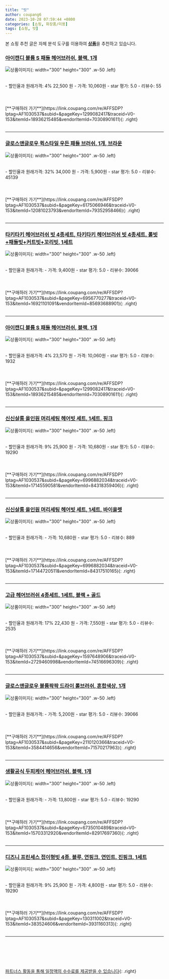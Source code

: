 ```yaml
---
title: "빗"
author: coupang6
date: 2023-10-28 07:59:44 +0800
categories: [쇼핑, 화장품/미용]
tags: [쇼핑, 빗]
---
```


본 쇼핑 추천 글은 자체 분석 도구를 이용하여 [**상품**](https://link.coupang.com/a/bao1ui)을 추천하고 있습니다.

### [아이캔디 볼륨 S 패들 헤어브러쉬, 블랙, 1개](https://link.coupang.com/re/AFFSDP?lptag=AF1030537&subid=&pageKey=1299082417&traceid=V0-153&itemId=18936215485&vendorItemId=70308901611)

![상품이미지](https://thumbnail7.coupangcdn.com/thumbnails/remote/230x230ex/image/retail/images/3223612225295779-da9a3dd3-efcc-4dba-bff3-454ceb363bd0.jpg){: width="300" height="300" .w-50 .left}


<br>
- 할인율과 원래가격: 4%  22,500   원
- 가격: 10,060원
- star 평가: 5.0
- 리뷰수: 55
<br>
<br>
<br>
<br>
[**구매하러 가기**](https://link.coupang.com/re/AFFSDP?lptag=AF1030537&subid=&pageKey=1299082417&traceid=V0-153&itemId=18936215485&vendorItemId=70308901611){: .right}
<br>
<br>

---

### [글로스앤글로우 퀵스타일 우든 패들 브러쉬, 1개, 브라운](https://link.coupang.com/re/AFFSDP?lptag=AF1030537&subid=&pageKey=6175066946&traceid=V0-153&itemId=12081023793&vendorItemId=79352958466)

![상품이미지](https://thumbnail6.coupangcdn.com/thumbnails/remote/230x230ex/image/retail/images/8559457853946725-49c7768a-cabb-460b-b177-862de0219b32.jpg){: width="300" height="300" .w-50 .left}


<br>
- 할인율과 원래가격: 32%  34,000   원
- 가격: 5,900원
- star 평가: 5.0
- 리뷰수: 45139
<br>
<br>
<br>
<br>
[**구매하러 가기**](https://link.coupang.com/re/AFFSDP?lptag=AF1030537&subid=&pageKey=6175066946&traceid=V0-153&itemId=12081023793&vendorItemId=79352958466){: .right}
<br>
<br>

---

### [타키타키 헤어브러쉬 빗 4종세트, 타키타키 헤어브러쉬 빗 4종세트, 롤빗+패들빗+커트빗+꼬리빗, 1세트](https://link.coupang.com/re/AFFSDP?lptag=AF1030537&subid=&pageKey=6956770277&traceid=V0-153&itemId=16921101091&vendorItemId=85693688901)

![상품이미지](https://thumbnail8.coupangcdn.com/thumbnails/remote/230x230ex/image/vendor_inventory/eb57/32cf331063f96f971973a7dc29e91ecc662b771d38ef6d21dd8e20e3378c.jpg){: width="300" height="300" .w-50 .left}


<br>
- 할인율과 원래가격: 
- 가격: 9,400원
- star 평가: 5.0
- 리뷰수: 39066
<br>
<br>
<br>
<br>
[**구매하러 가기**](https://link.coupang.com/re/AFFSDP?lptag=AF1030537&subid=&pageKey=6956770277&traceid=V0-153&itemId=16921101091&vendorItemId=85693688901){: .right}
<br>
<br>

---

### [아이캔디 볼륨 S 패들 헤어브러쉬, 블랙, 1개](https://link.coupang.com/re/AFFSDP?lptag=AF1030537&subid=&pageKey=1299082417&traceid=V0-153&itemId=18936215485&vendorItemId=70308901611)

![상품이미지](https://thumbnail7.coupangcdn.com/thumbnails/remote/230x230ex/image/retail/images/3223612225295779-da9a3dd3-efcc-4dba-bff3-454ceb363bd0.jpg){: width="300" height="300" .w-50 .left}


<br>
- 할인율과 원래가격: 4%  23,570   원
- 가격: 10,060원
- star 평가: 5.0
- 리뷰수: 1932
<br>
<br>
<br>
<br>
[**구매하러 가기**](https://link.coupang.com/re/AFFSDP?lptag=AF1030537&subid=&pageKey=1299082417&traceid=V0-153&itemId=18936215485&vendorItemId=70308901611){: .right}
<br>
<br>

---

### [신신살롱 올인원 머리세팅 헤어빗 세트, 1세트, 핑크](https://link.coupang.com/re/AFFSDP?lptag=AF1030537&subid=&pageKey=6996882034&traceid=V0-153&itemId=17145590581&vendorItemId=84318359406)

![상품이미지](https://thumbnail10.coupangcdn.com/thumbnails/remote/230x230ex/image/retail/images/2022/12/15/13/7/ea6ebaac-81f0-4f02-a42b-6fd6f883179a.jpg){: width="300" height="300" .w-50 .left}


<br>
- 할인율과 원래가격: 9%  25,900   원
- 가격: 10,680원
- star 평가: 5.0
- 리뷰수: 19290
<br>
<br>
<br>
<br>
[**구매하러 가기**](https://link.coupang.com/re/AFFSDP?lptag=AF1030537&subid=&pageKey=6996882034&traceid=V0-153&itemId=17145590581&vendorItemId=84318359406){: .right}
<br>
<br>

---

### [신신살롱 올인원 머리세팅 헤어빗 세트, 1세트, 바이올렛](https://link.coupang.com/re/AFFSDP?lptag=AF1030537&subid=&pageKey=6996882034&traceid=V0-153&itemId=17144720511&vendorItemId=84317510165)

![상품이미지](https://thumbnail6.coupangcdn.com/thumbnails/remote/230x230ex/image/retail/images/2022/12/15/12/2/f927cf3f-cfc3-4c6e-b6de-355b694fc41e.jpg){: width="300" height="300" .w-50 .left}


<br>
- 할인율과 원래가격: 
- 가격: 10,680원
- star 평가: 5.0
- 리뷰수: 889
<br>
<br>
<br>
<br>
[**구매하러 가기**](https://link.coupang.com/re/AFFSDP?lptag=AF1030537&subid=&pageKey=6996882034&traceid=V0-153&itemId=17144720511&vendorItemId=84317510165){: .right}
<br>
<br>

---

### [고급 헤어브러쉬 4종세트, 1세트, 블랙 + 골드](https://link.coupang.com/re/AFFSDP?lptag=AF1030537&subid=&pageKey=1597648906&traceid=V0-153&itemId=2729460998&vendorItemId=74516696309)

![상품이미지](https://thumbnail7.coupangcdn.com/thumbnails/remote/230x230ex/image/retail/images/8645915300373618-1d857ca0-ce2c-487e-a9cc-ad28fd9ddc12.jpg){: width="300" height="300" .w-50 .left}


<br>
- 할인율과 원래가격: 17%  22,430   원
- 가격: 7,550원
- star 평가: 5.0
- 리뷰수: 2535
<br>
<br>
<br>
<br>
[**구매하러 가기**](https://link.coupang.com/re/AFFSDP?lptag=AF1030537&subid=&pageKey=1597648906&traceid=V0-153&itemId=2729460998&vendorItemId=74516696309){: .right}
<br>
<br>

---

### [글로스앤글로우 볼륨팍팍 드라이 롤브러쉬, 혼합색상, 1개](https://link.coupang.com/re/AFFSDP?lptag=AF1030537&subid=&pageKey=2110120366&traceid=V0-153&itemId=3584414656&vendorItemId=71570217963)

![상품이미지](https://thumbnail10.coupangcdn.com/thumbnails/remote/230x230ex/image/retail/images/6865082592391634-18bf3cdc-cd34-424b-88c3-60a9972523c0.jpg){: width="300" height="300" .w-50 .left}


<br>
- 할인율과 원래가격: 
- 가격: 5,200원
- star 평가: 5.0
- 리뷰수: 39066
<br>
<br>
<br>
<br>
[**구매하러 가기**](https://link.coupang.com/re/AFFSDP?lptag=AF1030537&subid=&pageKey=2110120366&traceid=V0-153&itemId=3584414656&vendorItemId=71570217963){: .right}
<br>
<br>

---

### [생활공식 두피케어 헤어브러쉬, 블랙, 1개](https://link.coupang.com/re/AFFSDP?lptag=AF1030537&subid=&pageKey=6735010489&traceid=V0-153&itemId=15703312920&vendorItemId=82917697360)

![상품이미지](https://thumbnail7.coupangcdn.com/thumbnails/remote/230x230ex/image/retail/images/2993312443392772-6175fb7d-aa9e-48b5-9058-62cdc6e7f503.jpg){: width="300" height="300" .w-50 .left}


<br>
- 할인율과 원래가격: 
- 가격: 13,800원
- star 평가: 5.0
- 리뷰수: 19290
<br>
<br>
<br>
<br>
[**구매하러 가기**](https://link.coupang.com/re/AFFSDP?lptag=AF1030537&subid=&pageKey=6735010489&traceid=V0-153&itemId=15703312920&vendorItemId=82917697360){: .right}
<br>
<br>

---

### [디즈니 프린세스 접이형빗 4종, 블루, 연핑크, 연민트, 진핑크, 1세트](https://link.coupang.com/re/AFFSDP?lptag=AF1030537&subid=&pageKey=130311002&traceid=V0-153&itemId=383524606&vendorItemId=3931160313)

![상품이미지](https://thumbnail10.coupangcdn.com/thumbnails/remote/230x230ex/image/retail/images/2018/08/28/18/3/cbfc49de-ba1d-4881-935b-683e01a191c4.jpg){: width="300" height="300" .w-50 .left}


<br>
- 할인율과 원래가격: 9%  25,900   원
- 가격: 4,800원
- star 평가: 5.0
- 리뷰수: 19290
<br>
<br>
<br>
<br>
[**구매하러 가기**](https://link.coupang.com/re/AFFSDP?lptag=AF1030537&subid=&pageKey=130311002&traceid=V0-153&itemId=383524606&vendorItemId=3931160313){: .right}
<br>
<br>

---
<br><br><br><br><br> [파트너스 활동을 통해 일정액의 수수료를 제공받을 수 있습니다](https://link.coupang.com/a/bao1ui){: .right}